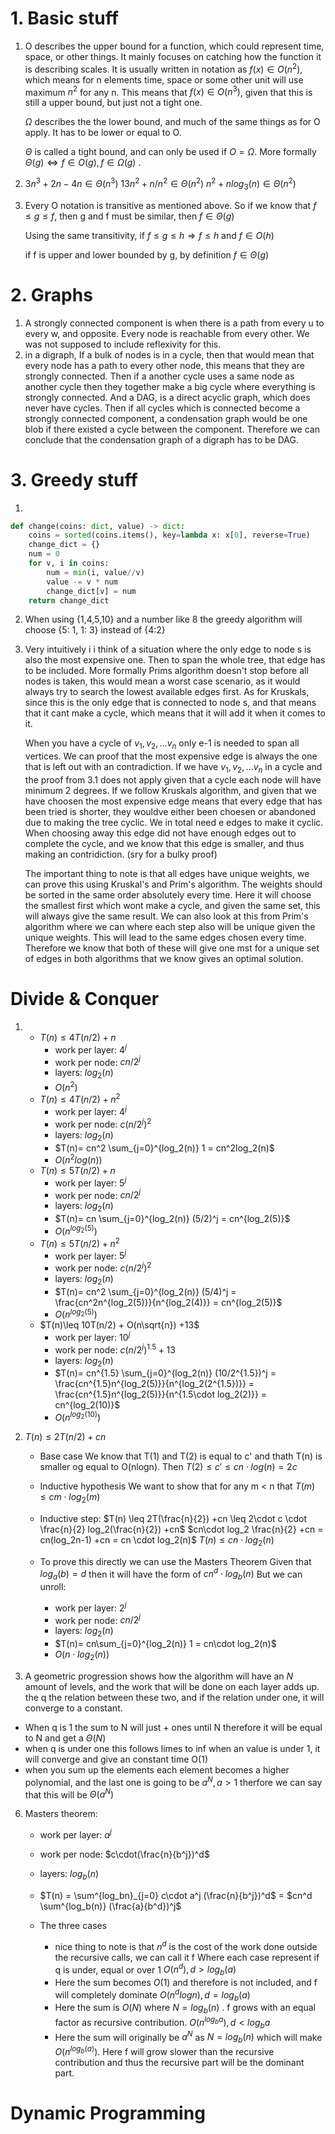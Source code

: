 # 1. Basic stuff

1. O describes the upper bound for a function, which could represent time, space, or other things. It mainly focuses on catching how the function it is describing scales. It is usually written in notation as $f(x)\in O(n^2)$, which means for n elements time, space or some other unit will use maximum $n^2$ for any n. This means that $f(x)\in O(n^3)$, given that this is still a upper bound, but just not a tight one.

   $\Omega$ describes the the lower bound, and much of the same things as for O apply. It has to be lower or equal to O.
   
   $\Theta$ is called a tight bound, and can only be used if $O = \Omega$. More formally $\Theta (g) \Leftrightarrow f\in O(g), f\in \Omega (g)$ . 

2. $3n^3+2n -4n \in \Theta(n^3)$
   $13n^2+n/n^2\in \Theta(n^2)$
   $n^2+nlog_3(n)\in \Theta(n^2)$ 

3. Every O notation is transitive as mentioned above. So if we know that $f \leq g \leq f$, then g and f must be similar, then $f \in \Theta(g)$
   
   Using the same transitivity, if $f \leq g \leq h \Rightarrow f \leq h$ and $f \in O(h)$
   
   if f is upper and lower bounded by g, by definition $f \in \Theta (g)$

# 2. Graphs 

1. A strongly connected component is when there is a path from every u to  every w, and opposite. Every node is reachable from every other. We was not supposed to include reflexivity for this.
2. in a digraph, If a bulk of nodes is in a cycle, then that would mean that every node has a path to every other node, this means that they are strongly connected. Then if a another cycle uses a same node as another cycle then they together make a big cycle where everything is strongly connected. And a DAG, is a direct acyclic graph, which does never have cycles.
   Then if all cycles which is connected become a strongly connected component, a condensation graph would be one blob if there existed a cycle between the component.
   Therefore we can conclude that the condensation graph of a digraph has to be DAG.
   
# 3. Greedy stuff
1. 
```python 
def change(coins: dict, value) -> dict:
	coins = sorted(coins.items(), key=lambda x: x[0], reverse=True)
	change_dict = {}
	num = 0
	for v, i in coins:
		num = min(i, value//v)
		value -= v * num
		change_dict[v] = num
	return change_dict
```

2. When using \{1,4,5,10} and a number like 8 the greedy algorithm will choose {5: 1, 1: 3} instead of {4:2}
3. Very intuitively i i think of a situation where the only edge to node s is also the most expensive one. Then to span the whole tree, that edge has to be included. More formally Prims algorithm doesn't stop before all nodes is taken, this would mean a worst case scenario, as it would always try to search the  lowest available edges first. As for Kruskals, since this is the only edge that is connected to node s, and that means that it cant make a cycle, which means that it will add it when it comes to it.
   
   When you have a cycle of $v_1, v_2, ...v_n$ only e-1 is needed to span all vertices. We can proof that the most expensive edge is always the one that is left out with an contradiction. If we have $v_1, v_2, ...v_n$ in a cycle and the proof from 3.1 does not apply given that a cycle each node will have minimum 2 degrees. If we follow Kruskals algorithm, and given that we have choosen the most expensive edge means that every edge that has been tried is shorter, they wouldve either been choesen or abandoned due to making the tree cyclic. We in total need e edges to make it cyclic. When choosing away this edge did not have enough edges out to complete the cycle, and we know that this edge is smaller, and thus making an contridiction. (sry for a bulky proof)
   
   The important thing to note is that all edges have unique weights, we can prove this using Kruskal's and Prim's algorithm. The weights should be sorted in the same order absolutely every time. Here it will choose the smallest first which wont make a cycle, and given the same set, this will always give the same result. We can also look at this from Prim's algorithm where we can where each step also will be unique given the unique weights. This will lead to the same edges chosen every time. Therefore we know that both of these will give one mst for a unique set of edges in both algorithms that we know gives an optimal solution.

# Divide & Conquer
1. 
	-  $T(n)\leq 4T(n/2) + n$
		- work per layer: $4^j$
		- work per node: $cn/2^j$ 
		- layers: $log_2(n)$
		- $O(n^2)$
	-  $T(n)\leq 4T(n/2) + n^2$
		- work per layer: $4^j$
		- work per node: $c(n/2^j)^2$
		- layers: $log_2(n)$
		- $T(n)= cn^2 \sum_{j=0}^{log_2(n)} 1 = cn^2log_2(n)$
		- $O(n^2log(n))$
	-  $T(n)\leq 5T(n/2) + n$
		- work per layer: $5^j$
		- work per node: $cn/2^j$
		- layers: $log_2(n)$
		- $T(n)= cn \sum_{j=0}^{log_2(n)} (5/2)^j = cn^{log_2(5)}$
		- $O(n^{log_2(5)})$
	-  $T(n)\leq 5T(n/2) + n^2$
		- work per layer: $5^j$
		- work per node: $c(n/2^j)^2$
		- layers: $log_2(n)$
		- $T(n)= cn^2 \sum_{j=0}^{log_2(n)} (5/4)^j = \frac{cn^2n^{log_2(5)}}{n^{log_2(4)}} = cn^{log_2(5)}$
		- $O(n^{log_2(5)})$
	-  $T(n)\leq 10T(n/2) + O(n\sqrt{n}) +13$ 
		- work per layer: $10^j$
		- work per node: $c(n/2^j)^{1.5} + 13$
		- layers: $log_2(n)$
		- $T(n)= cn^{1.5} \sum_{j=0}^{log_2(n)} (10/2^{1.5})^j = \frac{cn^{1.5}n^{log_2(5)}}{n^{log_2(2^{1.5})}} = \frac{cn^{1.5}n^{log_2(5)}}{n^{1.5\cdot log_2(2)}} = cn^{log_2(10)}$
		- $O(n^{log_2(10)})$
2. $T(n) \leq 2T(n/2)+cn$
	- Base case
		We know that T(1) and T(2) is equal to c' and thath T(n) is smaller og equal to O(nlogn).
		Then $T(2)\leq c' \leq cn\cdot log(n) = 2c$
	- Inductive hypothesis 
		We want to show that for any m < n  that $T(m)\leq cm\cdot log_2(m)$ 
	- Inductive step:
		$T(n) \leq 2T(\frac{n}{2}) +cn \leq 2\cdot c \cdot \frac{n}{2} log_2(\frac{n}{2}) +cn$ 
		$cn\cdot log_2 \frac{n}{2} +cn = cn(log_2n-1) +cn = cn \cdot log_2(n)$ 
		$T(n)\leq cn \cdot log_2(n)$

	- To prove this directly we can use the Masters Theorem
		Given that $log_a(b) = d$ then it will have the form of $cn^d\cdot log_b(n)$
		But we can unroll:
		- work per layer: $2^j$
		- work per node: $cn/2^j$ 
		- layers: $log_2(n)$
		- $T(n)= cn\sum_{j=0}^{log_2(n)} 1 = cn\cdot log_2(n)$
		- $O(n\cdot log_2(n))$

3. A geometric progression shows how the algorithm will have an $N$ amount of levels, and the work that will be done on each layer adds up. the q the relation between these two, and if the relation under one, it will converge to a constant.
- When q is 1 the sum to N will just + ones until N therefore it will be equal to N and get a $\Theta (N)$ 
- when q is under one this follows limes to inf when an value is under 1, it will converge and give an constant time O(1)
- when you sum up the elements each element becomes a higher polynomial, and the last one is going to be $a^N, a>1$ therfore we can say that this will be $\Theta (a^N)$ 

6. Masters theorem:
	- work per layer: $a^j$
	- work per node: $c\cdot(\frac{n}{b^j})^d$ 
	- layers: $log_b(n)$
	- $T(n) = \sum^{log_bn}_{j=0} c\cdot a^j (\frac{n}{b^j})^d$ = $cn^d \sum^{log_b(n)} (\frac{a}{b^d})^j$ 

	- The three cases
		- nice thing to note is that $n^d$ is the cost of the work done outside the recursive calls, we can call it f
		Where each case represent if q is under, equal or over 1
		$O(n^d), d>log_b(a)$
		- Here the sum becomes $O(1)$ and therefore is not included, and f will completely dominate
		$O(n^dlogn), d=log_b(a)$
		- Here the sum is $O(N)$ where $N = log_b(n)$ . f grows with an equal factor as recursive contribution. 
		$O(n^{log_ba}), d < log_ba$
		- Here the sum will originally be $a^N$ as $N = log_b(n)$ which will make $O(n^{log_b(a)})$. Here f will grow slower than the recursive contribution and thus the recursive part will be the dominant part.

# Dynamic Programming 
		